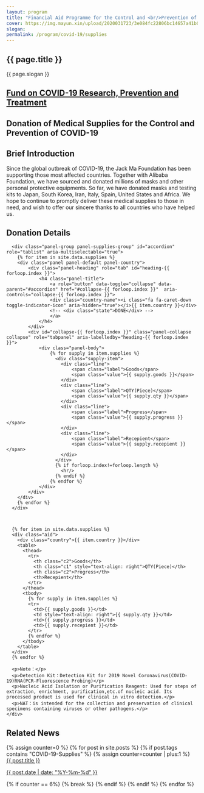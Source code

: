 ```yaml
---
layout: program
title: "Financial Aid Programme for the Control and <br/>Prevention of COVID-19"
cover: https://img.mayun.xin/upload/2020031723/3e084fc22806bc14657a41b0275a0c5b.jpg?x-oss-process=image/resize,w_1600,limit_0/format,jpg/quality,Q_90/contrast,-60
slogan: 
permalink: /program/covid-19/supplies
---
```



<div class="page-ncov">

<div class="banner program-banner" style="background-image: url('{{page.cover}}');">
	<div class="banner-content">
		<div class="container" >
			<h2>{{ page.title }}</h2>
			<p>{{ page.slogan }}</p>
		</div>
	</div>
</div>

<div class="container ncov-nav-tabs">
  <a class="tab" href="/program/covid-19/fund" id="tab-research" data-target="research">
    <h2>Fund on COVID-19 Research, Prevention and Treatment</h2>
  </a>
  <a class="tab active" id="tab-supplies" data-target="supplies">
    <h2>Donation of Medical Supplies for the Control and Prevention of COVID-19</h2>
  </a>
</div>

<div class="program-panel active supplies">

  <section class="even" style="padding-top: 0">
    <div class="section-heading"><h2>Brief Introduction</h2></div>
    <div class="section-body container">
      <p>Since the global outbreak of COVID-19, the Jack Ma Foundation has been supporting those most affected countries. Together with Alibaba Foundation, we have sourced and donated millions of masks and other personal protective equipments. So far, we have donated masks and testing kits to Japan, South Korea, Iran, Italy, Spain, United States and Africa. We hope to continue to promptly deliver these medical supplies to those in need, and wish to offer our sincere thanks to all countries who have helped us.</p>
    </div>
  </section>

  <section class="odd">
    <div class="section-heading"><h2>Donation Details</h2></div>
    <div class="section-body container aids">

      <div class="panel-group panel-supplies-group" id="accordion" role="tablist" aria-multiselectable="true">
        {% for item in site.data.supplies %}
        <div class="panel panel-default panel-country">
            <div class="panel-heading" role="tab" id="heading-{{ forloop.index }}">
                <h4 class="panel-title">
                    <a role="button" data-toggle="collapse" data-parent="#accordion" href="#collapse-{{ forloop.index }}"  aria-controls="collapse-{{ forloop.index }}">
                    <div class="country-name"><i class="fa fa-caret-down toggle-indicator-icon" aria-hidden="true"></i>{{ item.country }}</div>
                    <!-- <div class="state">DONE</div> -->
                    </a>
                </h4>
            </div>
            <div id="collapse-{{ forloop.index }}" class="panel-collapse collapse" role="tabpanel" aria-labelledby="heading-{{ forloop.index }}">
                <div class="panel-body">
                    {% for supply in item.supplies %}
                      <div class="supply-item">
                        <div class="line">
                            <span class="label">Goods</span>
                            <span class="value">{{ supply.goods }}</span>
                        </div>
                        <div class="line">
                            <span class="label">QTY(Piece)</span>
                            <span class="value">{{ supply.qty }}</span>
                        </div>
                        <div class="line">
                            <span class="label">Progress</span>
                            <span class="value">{{ supply.progress }}</span>
                        </div>
                        <div class="line">
                            <span class="label">Recepient</span>
                            <span class="value">{{ supply.recepient }}</span>
                        </div>
                      </div>
                      {% if forloop.index!=forloop.length %}
                        <hr/>
                      {% endif %} 
                    {% endfor %} 
                </div>
            </div>
        </div> 
        {% endfor %} 
      </div>



      {% for item in site.data.supplies %}
      <div class="aid">
        <div class="country">{{ item.country }}</div>
        <table>
          <thead>
            <tr>
              <th class="c2">Goods</th>
              <th class="c1" style="text-align: right">QTY(Piece)</th>
              <th class="c2">Progress</th>
              <th>Recepient</th>
            </tr>
          </thead>
          <tbody>
            {% for supply in item.supplies %}
            <tr>
              <td>{{ supply.goods }}</td>
              <td style="text-align: right">{{ supply.qty }}</td>
              <td>{{ supply.progress }}</td>
              <td>{{ supply.recepient }}</td>
            </tr>
            {% endfor %} 
          </tbody>
        </table>
      </div>
      {% endfor %} 

      <p>Note：</p>
      <p>Detection Kit：Detection Kit for 2019 Novel Coronavirus(COVID-19)RNA(PCR-Fluorescence Probing)</p>
      <p>Nucleic Acid Isolation or Purification Reagent: Used for steps of extraction, enrichment, purification,etc.of nucleic acid. Its processed product is used for clinical in vitro detection.</p>
      <p>NAT：is intended for the collection and preservation of clinical specimens containing viruses or other pathogens.</p>
    </div>
  </section>


  <section class="even">
    <div class="section-heading"><h2>Related News</h2></div>
    <div class="section-body container">
      <div class="row">
      {% assign counter=0 %}
      {% for post in site.posts %}
        {% if post.tags contains "COVID-19-Supplies" %}
          {% assign counter=counter | plus:1 %}
          <div class="col-md-4">
            <a class="news-card" href="{{ post.url }}" >
              <div class="cover" style="background-image: url('{{ post.cover }}?x-oss-process=image/resize,w_400/');"></div>
              <div class="content">
              <div class="title">{{ post.title }}</div>
              <p class="date">{{ post.date | date: "%Y-%m-%d" }}</p>
              </div>
            </a>
          </div>
          {% if counter == 6%}
            {% break %}
          {% endif %}
        {% endif %}
      {% endfor %}
      </div>
    </div>
  </section>
</div>

</div>